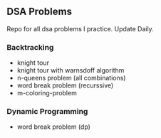 ## DSA Problems
Repo for all dsa problems I practice. Update Daily.

### Backtracking
- knight tour
- knight tour with warnsdoff algorithm
- n-queens problem (all combinations)
- word break problem (recurssive)
- m-coloring-problem

### Dynamic Programming
- word break problem (dp)